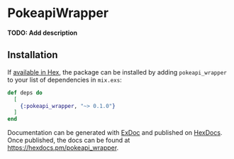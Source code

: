 # PokeapiWrapper

**TODO: Add description**

## Installation

If [available in Hex](https://hex.pm/docs/publish), the package can be installed
by adding `pokeapi_wrapper` to your list of dependencies in `mix.exs`:

```elixir
def deps do
  [
    {:pokeapi_wrapper, "~> 0.1.0"}
  ]
end
```

Documentation can be generated with [ExDoc](https://github.com/elixir-lang/ex_doc)
and published on [HexDocs](https://hexdocs.pm). Once published, the docs can
be found at <https://hexdocs.pm/pokeapi_wrapper>.

